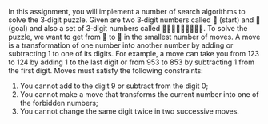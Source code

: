 In this assignment, you will implement a number of search algorithms to solve the 3‐digit puzzle.
Given are two 3‐digit numbers called 􏰀 (start) and 􏰁 (goal) and also a set of 3‐digit numbers called 􏰂􏰃􏰄􏰅􏰆􏰇􏰇􏰈􏰉. To solve the puzzle, we want to get from 􏰀 to 􏰁 in the smallest number of moves. A move is a transformation of one number into another number by adding or subtracting 1 to one of its digits. For example, a move can take you from 123 to 124 by adding 1 to the last digit or from 953 to 853 by subtracting 1 from the first digit. Moves must satisfy the following constraints:
1. You cannot add to the digit 9 or subtract from the digit 0;
2. You cannot make a move that transforms the current number into one of the forbidden
numbers;
3. You cannot change the same digit twice in two successive moves.

